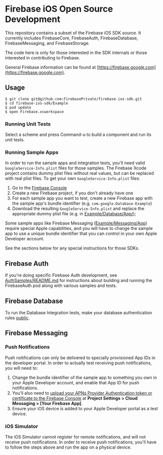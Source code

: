 # Firebase iOS Open Source Development

This repository contains a subset of the Firebase iOS SDK source. It currently
includes FirebaseCore, FirebaseAuth, FirebaseDatabase, FirebaseMessaging, and
FirebaseStorage.

The code here is only for those interested in the SDK internals or those
interested in contributing to Firebase.

General Firebase information can be found at [https://firebase.google.com](https://firebase.google.com).

## Usage

```
$ git clone git@github.com:FirebasePrivate/firebase-ios-sdk.git
$ cd firebase-ios-sdk/Example
$ pod update
$ open Firebase.xcworkspace
```
### Running Unit Tests

Select a scheme and press Command-u to build a component and run its unit tests.

### Running Sample Apps
In order to run the sample apps and integration tests, you'll need valid
`GoogleService-Info.plist` files for those samples. The Firebase Xcode project contains dummy plist files without real values, but can be replaced with real plist files. To get your own `GoogleService-Info.plist` files:

1. Go to the [Firebase Console](https://console.firebase.google.com/)
2. Create a new Firebase project, if you don't already have one
3. For each sample app you want to test, create a new Firebase app with the sample app's bundle identifier (e.g. `com.google.Database-Example`)
4. Download the resulting `GoogleService-Info.plist` and replace the appropriate dummy plist file (e.g. in [Example/Database/App/](Example/Database/App/));

Some sample apps like Firebase Messaging ([Example/Messaging/App](Example/Messaging/App)) require special Apple capabilities, and you will have to change the sample app to use a unique bundle identifier that you can control in your own Apple Developer account.

See the sections below for any special instructions for those SDKs.

## Firebase Auth

If you're doing specific Firebase Auth development, see
[AuthSamples/README.md](AuthSamples/README.md) for instructions about
building and running the FirebaseAuth pod along with various samples and tests.

## Firebase Database

To run the Database Integration tests, make your database authentication rules
[public](https://firebase.google.com/docs/database/security/quickstart).

## Firebase Messaging

### Push Notifications

Push notifications can only be delivered to specially provisioned App IDs in the developer portal. In order to actually test receiving push notifications, you will need to: 

1. Change the bundle identifier of the sample app to something you own in your Apple Developer account, and enable that App ID for push notifications.
2. You'll also need to [upload your APNs Provider Authentication token or certificate to the Firebase Console](https://firebase.google.com/docs/cloud-messaging/ios/certs) at **Project Settings > Cloud Messaging > [Your Firebase App]**.
3. Ensure your iOS device is added to your Apple Developer portal as a test device.

### iOS Simulator

The iOS Simulator cannot register for remote notifications, and will not receive push notifications. In order to receive push notifications, you'll have to follow the steps above and run the app on a physical device.
